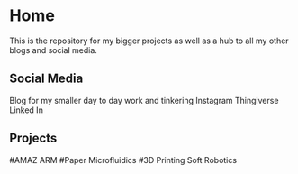 
# Home
This is the repository for my bigger projects as well as a hub to all my other blogs and social media. 
## Social Media
Blog for my smaller day to day work and tinkering
Instagram
Thingiverse
Linked In
## Projects
#AMAZ ARM
#Paper Microfluidics
#3D Printing Soft Robotics
